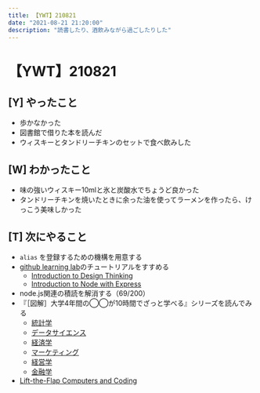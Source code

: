 ```yaml
---
title: 【YWT】210821
date: "2021-08-21 21:20:00"
description: "読書したり、酒飲みながら過ごしたりした"
---
```


# 【YWT】210821

## [Y] やったこと

- 歩かなかった
- 図書館で借りた本を読んだ
- ウィスキーとタンドリーチキンのセットで食べ飲みした

## [W] わかったこと

- 味の強いウィスキー10mlと氷と炭酸水でちょうど良かった
- タンドリーチキンを焼いたときに余った油を使ってラーメンを作ったら、けっこう美味しかった

## [T] 次にやること

- `alias` を登録するための機構を用意する
- [github learning lab](https://lab.github.com/githubtraining)のチュートリアルをすすめる
  - [Introduction to Design Thinking](https://lab.github.com/githubtraining/introduction-to-design-thinking)
  - [Introduction to Node with Express](https://lab.github.com/everydeveloper/introduction-to-node-with-express)
- node.js関連の積読を解消する（69/200）
- 『［図解］大学4年間の◯◯が10時間でざっと学べる』シリーズを読んでみる
  - [統計学](https://www.amazon.co.jp/dp/B07PXB4NN9)
  - [データサイエンス](https://www.amazon.co.jp/dp/B07XNW3TQM)
  - [経済学](https://www.amazon.co.jp/dp/B01KNLFHH6)
  - [マーケティング](https://www.amazon.co.jp/dp/B07BNC2SV3)
  - [経営学](https://www.amazon.co.jp/dp/B071SKDF3L)
  - [金融学](https://www.amazon.co.jp/dp/B07BB6Z7FW)
- [Lift-the-Flap Computers and Coding](https://www.amazon.co.jp/dp/1409591514)
